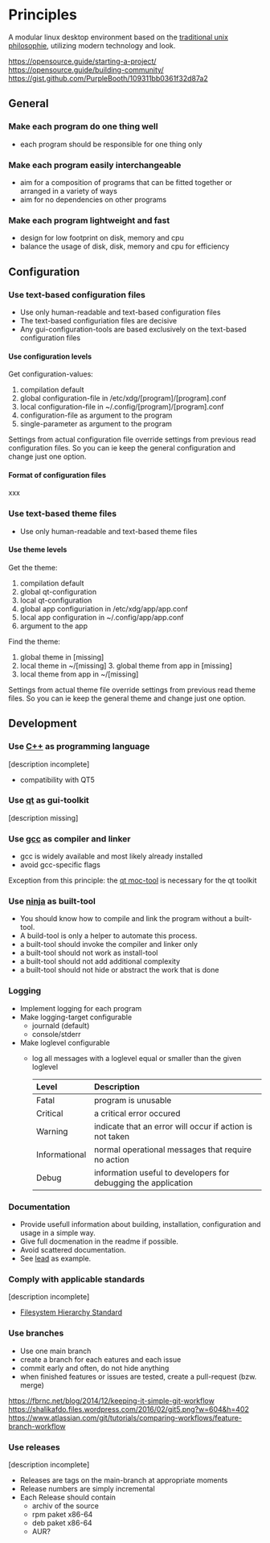 # Principles

A modular linux desktop environment based on the [traditional unix philosophie](https://en.wikipedia.org/wiki/Unix_philosophy),
utilizing modern technology and look.

https://opensource.guide/starting-a-project/
https://opensource.guide/building-community/
https://gist.github.com/PurpleBooth/109311bb0361f32d87a2


## General

### Make each program do one thing well

- each program should be responsible for one thing only


### Make each program easily interchangeable

- aim for a composition of programs that can be fitted together or arranged in a variety of ways
- aim for no dependencies on other programs


### Make each program lightweight and fast

- design for low footprint on disk, memory and cpu
- balance the usage of disk, disk, memory and cpu for efficiency


## Configuration

### Use text-based configuration files

- Use only human-readable and text-based configuration files
- The text-based configuriation files are decisive
- Any gui-configuration-tools are based exclusively on the text-based configuration files


#### Use configuration levels

Get configuration-values:

1. compilation default
2. global configuration-file in /etc/xdg/[program]/[program].conf
3. local configuration-file in ~/.config/[program]/[program].conf
4. configuration-file as argument to the program
5. single-parameter as argument to the program

Settings from actual configuration file override settings from previous read configuration files.
So you can ie keep the general configuration and change just one option.


#### Format of configuration files

xxx


### Use text-based theme files

- Use only human-readable and text-based theme files


#### Use theme levels

Get the theme:
1. compilation default
2. global qt-configuration
3. local qt-configuration
4. global app configuriation in /etc/xdg/app/app.conf
5. local app configuration in ~/.config/app/app.conf
6. argument to the app

Find the theme:
1. global theme in [missing]
2. local theme in ~/[missing]
3. global theme from app in [missing]
4. local theme from app in ~/[missing]

Settings from actual theme file override settings from previous read theme files.
So you can ie keep the general theme and change just one option.


## Development

### Use [C++](https://isocpp.org/) as programming language

[description incomplete]

- compatibility with QT5


### Use [qt](https://www.qt.io/) as gui-toolkit

[description missing]


### Use [gcc](https://gcc.gnu.org/) as compiler and linker

- gcc is widely available and most likely already installed
- avoid gcc-specific flags

Exception from this principle: the [qt moc-tool](https://doc.qt.io/qt-5/moc.html) is necessary for the qt toolkit


### Use [ninja](https://ninja-build.org/) as built-tool

- You should know how to compile and link the program without a built-tool.
- A build-tool is only a helper to automate this process.
- a built-tool should invoke the compiler and linker only
- a built-tool should not work as install-tool
- a built-tool should not add additional complexity
- a built-tool should not hide or abstract the work that is done


### Logging

- Implement logging for each program
- Make logging-target configurable
  - journald (default)
  - console/stderr
- Make loglevel configurable
  - log all messages with a loglevel equal or smaller than the given loglevel
  
    | Level         | Description |
    |:--------------|:------------|
    | Fatal         | program is unusable |
    | Critical      | a critical error occured |
    | Warning       | indicate that an error will occur if action is not taken |
    | Informational | normal operational messages that require no action |
    | Debug         | information useful to developers for debugging the application |


### Documentation

- Provide usefull information about building, installation, configuration and usage in a
simple way.
- Give full docmenation in the readme if possible.
- Avoid scattered documentation.
- See [lead](https://github.com/mlde/lead/) as example.


### Comply with applicable standards

[description incomplete]

- [Filesystem Hierarchy Standard](https://en.m.wikipedia.org/wiki/Filesystem_Hierarchy_Standard)


### Use branches 

- Use one main branch
- create a branch for each eatures and each issue
- commit early and often, do not hide anything
- when finished features or issues are tested, create a pull-request (bzw. merge)

https://fbrnc.net/blog/2014/12/keeping-it-simple-git-workflow
https://shalikafdo.files.wordpress.com/2016/02/git5.png?w=604&h=402
https://www.atlassian.com/git/tutorials/comparing-workflows/feature-branch-workflow


### Use releases

[description incomplete]

- Releases are tags on the main-branch at appropriate moments
- Release numbers are simply incremental
- Each Release should contain
  - archiv of the source
  - rpm paket x86-64
  - deb paket x86-64
  - AUR?
